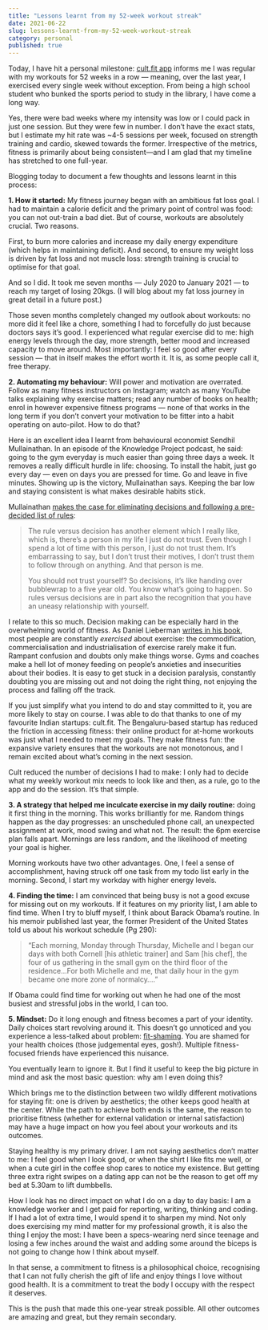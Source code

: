 ```yaml
---
title: "Lessons learnt from my 52-week workout streak"
date: 2021-06-22
slug: lessons-learnt-from-my-52-week-workout-streak
category: personal
published: true
---
```


Today, I have hit a personal milestone: [cult.fit app](https://www.cult.fit/) informs me I was regular with my workouts for 52 weeks in a row — meaning, over the last year, I exercised every single week without exception. From being a high school student who bunked the sports period to study in the library, I have come a long way.

Yes, there were bad weeks where my intensity was low or I could pack in just one session. But they were few in number. I don’t have the exact stats, but I estimate my hit rate was ~4-5 sessions per week, focused on strength training and cardio, skewed towards the former. Irrespective of the metrics, fitness is primarily about being consistent—and I am glad that my timeline has stretched to one full-year.

Blogging today to document a few thoughts and lessons learnt in this process:

**1\. How it started:** My fitness journey began with an ambitious fat loss goal. I had to maintain a calorie deficit and the primary point of control was food: you can not out-train a bad diet. But of course, workouts are absolutely crucial. Two reasons.

First, to burn more calories and increase my daily energy expenditure \(which helps in maintaining deficit\). And second, to ensure my weight loss is driven by fat loss and not muscle loss: strength training is crucial to optimise for that goal.

And so I did. It took me seven months — July 2020 to January 2021 — to reach my target of losing 20kgs. \(I will blog about my fat loss journey in great detail in a future post.\)

Those seven months completely changed my outlook about workouts: no more did it feel like a chore, something I had to forcefully do just because doctors says it’s good. I experienced what regular exercise did to me: high energy levels through the day, more strength, better mood and increased capacity to move around. Most importantly: I feel so good after every session — that in itself makes the effort worth it. It is, as some people call it, free therapy.

**2\. Automating my behaviour:** Will power and motivation are overrated. Follow as many fitness instructors on Instagram; watch as many YouTube talks explaining why exercise matters; read any number of books on health; enrol in however expensive fitness programs — none of that works in the long term if you don’t convert your motivation to be fitter into a habit operating on auto-pilot. How to do that?

Here is an excellent idea I learnt from behavioural economist Sendhil Mullainathan. In an episode of the Knowledge Project podcast, he said: going to the gym everyday is much easier than going three days a week. It removes a really difficult hurdle in life: choosing. To install the habit, just go every day — even on days you are pressed for time. Go and leave in five minutes. Showing up is the victory, Mullainathan says. Keeping the bar low and staying consistent is what makes desirable habits stick.

Mullainathan [makes the case for eliminating decisions and following a pre-decided list of rules](https://fs.blog/knowledge-project/sendhil-mullainathan/):

> The rule versus decision has another element which I really like, which is, there’s a person in my life I just do not trust. Even though I spend a lot of time with this person, I just do not trust them. It’s embarrassing to say, but I don’t trust their motives, I don’t trust them to follow through on anything. And that person is me.
> 
> You should not trust yourself? So decisions, it’s like handing over bubblewrap to a five year old. You know what’s going to happen. So rules versus decisions are in part also the recognition that you have an uneasy relationship with yourself.

I relate to this so much. Decision making can be especially hard in the overwhelming world of fitness. As Daniel Lieberman [writes in his book](https://www.penguinrandomhouse.com/books/557099/exercised-by-daniel-e-lieberman/), most people are constantly _exercised_ about exercise: the commodification, commercialisation and industrialisation of exercise rarely make it fun. Rampant confusion and doubts only make things worse. Gyms and coaches make a hell lot of money feeding on people’s anxieties and insecurities about their bodies. It is easy to get stuck in a decision paralysis, constantly doubting you are missing out and not doing the right thing, not enjoying the process and falling off the track.

If you just simplify what you intend to do and stay committed to it, you are more likely to stay on course. I was able to do that thanks to one of my favourite Indian startups: cult.fit. The Bengaluru-based startup has reduced the friction in accessing fitness: their online product for at-home workouts was just what I needed to meet my goals. They make fitness fun: the expansive variety ensures that the workouts are not monotonous, and I remain excited about what’s coming in the next session.

Cult reduced the number of decisions I had to make: I only had to decide what my weekly workout mix needs to look like and then, as a rule, go to the app and do the session. It’s that simple.

**3\. A strategy that helped me inculcate exercise in my daily routine:** doing it first thing in the morning. This works brilliantly for me. Random things happen as the day progresses: an unscheduled phone call, an unexpected assignment at work, mood swing and what not. The result: the 6pm exercise plan falls apart. Mornings are less random, and the likelihood of meeting your goal is higher.

Morning workouts have two other advantages. One, I feel a sense of accomplishment, having struck off one task from my todo list early in the morning. Second, I start my workday with higher energy levels.

**4\. Finding the time:** I am convinced that being busy is not a good excuse for missing out on my workouts. If it features on my priority list, I am able to find time. When I try to bluff myself, I think about Barack Obama’s routine. In his memoir published last year, the former President of the United States told us about his workout schedule \(Pg 290\):

> “Each morning, Monday through Thursday, Michelle and I began our days with both Cornell \[his athletic trainer\] and Sam \[his chef\], the four of us gathering in the small gym on the third floor of the residence…For both Michelle and me, that daily hour in the gym became one more zone of normalcy….”

If Obama could find time for working out when he had one of the most busiest and stressful jobs in the world, I can too.

**5\. Mindset:** Do it long enough and fitness becomes a part of your identity. Daily choices start revolving around it. This doesn’t go unnoticed and you experience a less-talked about problem: [fit-shaming](https://blog.usejournal.com/do-we-have-a-fit-shaming-problem-bb63ab36989f). You are shamed for your health choices \(those judgemental eyes, gosh\!\). Multiple fitness-focused friends have experienced this nuisance.

You eventually learn to ignore it. But I find it useful to keep the big picture in mind and ask the most basic question: why am I even doing this?

Which brings me to the distinction between two wildly different motivations for staying fit: one is driven by aesthetics; the other keeps good health at the center. While the path to achieve both ends is the same, the reason to prioritise fitness \(whether for external validation or internal satisfaction\) may have a huge impact on how you feel about your workouts and its outcomes.

Staying healthy is my primary driver. I am not saying aesthetics don’t matter to me: I feel good when I look good, or when the shirt I like fits me well, or when a cute girl in the coffee shop cares to notice my existence. But getting three extra right swipes on a dating app can not be the reason to get off my bed at 5.30am to lift dumbbells.

How I look has no direct impact on what I do on a day to day basis: I am a knowledge worker and I get paid for reporting, writing, thinking and coding. If I had a lot of extra time, I would spend it to sharpen my mind. Not only does exercising my mind matter for my professional growth, it is also the thing I enjoy the most: I have been a specs-wearing nerd since teenage and losing a few inches around the waist and adding some around the biceps is not going to change how I think about myself.

In that sense, a commitment to fitness is a philosophical choice, recognising that I can not fully cherish the gift of life and enjoy things I love without good health. It is a commitment to treat the body I occupy with the respect it deserves.

This is the push that made this one-year streak possible. All other outcomes are amazing and great, but they remain secondary.